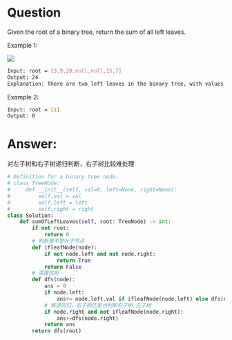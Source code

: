 # Question
Given the root of a binary tree, return the sum of all left leaves.

Example 1:

![](https://assets.leetcode.com/uploads/2021/04/08/leftsum-tree.jpg)
```bash
Input: root = [3,9,20,null,null,15,7]
Output: 24
Explanation: There are two left leaves in the binary tree, with values 9 and 15 respectively.
```
Example 2:

```bash
Input: root = [1]
Output: 0
```

# Answer:
对左子树和右子树递归判断，右子树比较难处理
```python
# Definition for a binary tree node.
# class TreeNode:
#     def __init__(self, val=0, left=None, right=None):
#         self.val = val
#         self.left = left
#         self.right = right
class Solution:
    def sumOfLeftLeaves(self, root: TreeNode) -> int:
        if not root:
            return 0
        # 判断是不是叶子节点
        def ifleafNode(node):
            if not node.left and not node.right:
                return True
            return False
        # 深度优先
        def dfs(node):
            ans = 0
            if node.left:
                ans+= node.left.val if ifleafNode(node.left) else dfs(node.left)
            # 殊途同归，右子树还是也判断右子树.左子树
            if node.right and not ifleafNode(node.right):
                ans+=dfs(node.right)
            return ans
        return dfs(root)
```
